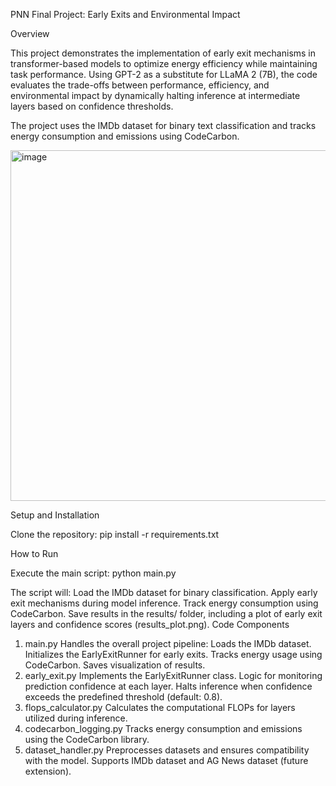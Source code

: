 PNN Final Project: Early Exits and Environmental Impact

Overview

This project demonstrates the implementation of early exit mechanisms in transformer-based models to optimize energy efficiency while maintaining task performance. Using GPT-2 as a substitute for LLaMA 2 (7B), the code evaluates the trade-offs between performance, efficiency, and environmental impact by dynamically halting inference at intermediate layers based on confidence thresholds.

The project uses the IMDb dataset for binary text classification and tracks energy consumption and emissions using CodeCarbon.


<img width="561" alt="image" src="https://github.com/user-attachments/assets/f79e325e-4283-42e9-ba06-6c4bd6fa9d77" />


Setup and Installation


Clone the repository:
pip install -r requirements.txt

How to Run

Execute the main script:
python main.py

The script will:
Load the IMDb dataset for binary classification.
Apply early exit mechanisms during model inference.
Track energy consumption using CodeCarbon.
Save results in the results/ folder, including a plot of early exit layers and confidence scores (results_plot.png).
Code Components

1. main.py
Handles the overall project pipeline:
Loads the IMDb dataset.
Initializes the EarlyExitRunner for early exits.
Tracks energy usage using CodeCarbon.
Saves visualization of results.
2. early_exit.py
Implements the EarlyExitRunner class.
Logic for monitoring prediction confidence at each layer.
Halts inference when confidence exceeds the predefined threshold (default: 0.8).
3. flops_calculator.py
Calculates the computational FLOPs for layers utilized during inference.
4. codecarbon_logging.py
Tracks energy consumption and emissions using the CodeCarbon library.
5. dataset_handler.py
Preprocesses datasets and ensures compatibility with the model.
Supports IMDb dataset and AG News dataset (future extension).
